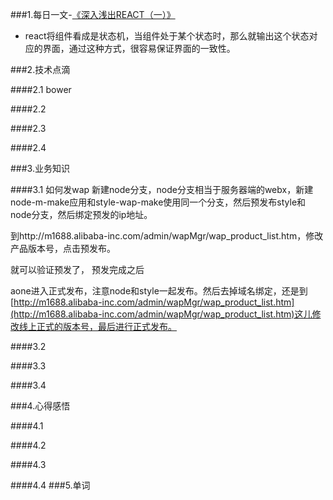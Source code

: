 ###1.每日一文-[《深入浅出REACT（一）》](http://www.infoq.com/cn/articles/react-art-of-simplity)
* react将组件看成是状态机，当组件处于某个状态时，那么就输出这个状态对应的界面，通过这种方式，很容易保证界面的一致性。

###2.技术点滴

####2.1 bower

####2.2

####2.3

####2.4

###3.业务知识

####3.1 如何发wap
新建node分支，node分支相当于服务器端的webx，新建node-m-make应用和style-wap-make使用同一个分支，然后预发布style和node分支，然后绑定预发的ip地址。

到http://m1688.alibaba-inc.com/admin/wapMgr/wap_product_list.htm，修改产品版本号，点击预发布。

就可以验证预发了，
预发完成之后

aone进入正式发布，注意node和style一起发布。然后去掉域名绑定，还是到[http://m1688.alibaba-inc.com/admin/wapMgr/wap_product_list.htm](http://m1688.alibaba-inc.com/admin/wapMgr/wap_product_list.htm)这儿修改线上正式的版本号，最后进行正式发布。

####3.2

####3.3

####3.4

###4.心得感悟

####4.1

####4.2

####4.3

####4.4
###5.单词
